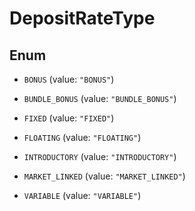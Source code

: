 

# DepositRateType

## Enum


* `BONUS` (value: `"BONUS"`)

* `BUNDLE_BONUS` (value: `"BUNDLE_BONUS"`)

* `FIXED` (value: `"FIXED"`)

* `FLOATING` (value: `"FLOATING"`)

* `INTRODUCTORY` (value: `"INTRODUCTORY"`)

* `MARKET_LINKED` (value: `"MARKET_LINKED"`)

* `VARIABLE` (value: `"VARIABLE"`)



